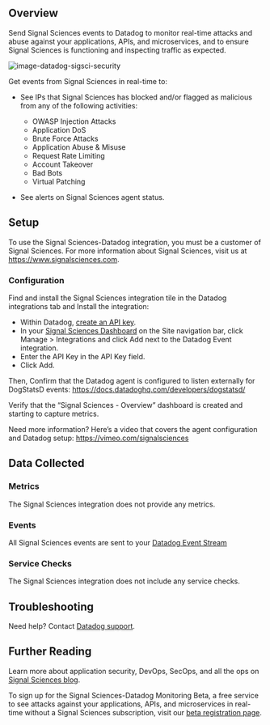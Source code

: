 ## Overview

Send Signal Sciences events to Datadog to monitor real-time attacks and abuse against your applications, APIs, and microservices, and to ensure Signal Sciences is functioning and inspecting traffic as expected.

![image-datadog-sigsci-security][1]

Get events from Signal Sciences in real-time to:

* See IPs that Signal Sciences has blocked and/or flagged as malicious from any of the following activities:

  - OWASP Injection Attacks
  - Application DoS
  - Brute Force Attacks
  - Application Abuse & Misuse
  - Request Rate Limiting
  - Account Takeover
  - Bad Bots
  - Virtual Patching

* See alerts on Signal Sciences agent status.

## Setup

To use the Signal Sciences-Datadog integration, you must be a customer of Signal Sciences. For more information about Signal Sciences, visit us at <https://www.signalsciences.com>.

### Configuration

Find and install the Signal Sciences integration tile in the Datadog integrations tab and Install the integration:
  - Within Datadog, [create an API key][2].
  - In your [Signal Sciences Dashboard][3] on the Site navigation bar, click Manage > Integrations and click Add next to the Datadog Event integration.
  - Enter the API Key in the API Key field.
  - Click Add.

Then, Confirm that the Datadog agent is configured to listen externally for DogStatsD events: https://docs.datadoghq.com/developers/dogstatsd/

Verify that the “Signal Sciences - Overview” dashboard is created and starting to capture metrics.

Need more information? Here’s a video that covers the agent configuration and Datadog setup: https://vimeo.com/signalsciences




## Data Collected
### Metrics

The Signal Sciences integration does not provide any metrics.

### Events

All Signal Sciences events are sent to your [Datadog Event Stream][4]

### Service Checks

The Signal Sciences integration does not include any service checks.


## Troubleshooting
Need help? Contact [Datadog support][5].

## Further Reading

Learn more about application security, DevOps, SecOps, and all the ops on [Signal Sciences blog][6].

To sign up for the Signal Sciences-Datadog Monitoring Beta, a free service to see attacks against your applications, APIs, and microservices in real-time without a Signal Sciences subscription, visit our [beta registration page][7].

[1]: https://raw.githubusercontent.com/DataDog/integrations-extras/master/sigsci/images/datadog-sigsci-security.png
[2]: https://app.datadoghq.com/account/settings#api
[3]: https://dashboard.signalsciences.net
[4]: https://docs.datadoghq.com/graphing/event_stream
[5]: https://docs.datadoghq.com/help
[6]: https://labs.signalsciences.com
[7]: https://info.signalsciences.com/datadog-security
